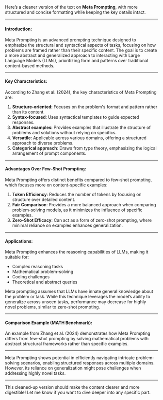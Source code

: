 Here’s a cleaner version of the text on **Meta Prompting**, with more structured and concise formatting while keeping the key details intact.

---

###

#### **Introduction:**
Meta Prompting is an advanced prompting technique designed to emphasize the structural and syntactical aspects of tasks, focusing on how problems are framed rather than their specific content. The goal is to create a more abstract and generalized approach to interacting with Large Language Models (LLMs), prioritizing form and patterns over traditional content-based methods.

---

#### **Key Characteristics:**
According to Zhang et al. (2024), the key characteristics of Meta Prompting are:

1. **Structure-oriented**: Focuses on the problem's format and pattern rather than its content.
2. **Syntax-focused**: Uses syntactical templates to guide expected responses.
3. **Abstract examples**: Provides examples that illustrate the structure of problems and solutions without relying on specifics.
4. **Versatile**: Applicable across various domains, offering a structured approach to diverse problems.
5. **Categorical approach**: Draws from type theory, emphasizing the logical arrangement of prompt components.

---

#### **Advantages Over Few-Shot Prompting:**
Meta Prompting offers distinct benefits compared to few-shot prompting, which focuses more on content-specific examples:

1. **Token Efficiency**: Reduces the number of tokens by focusing on structure over detailed content.
2. **Fair Comparison**: Provides a more balanced approach when comparing problem-solving models, as it minimizes the influence of specific examples.
3. **Zero-Shot Efficacy**: Can act as a form of zero-shot prompting, where minimal reliance on examples enhances generalization.

---

#### **Applications:**
Meta Prompting enhances the reasoning capabilities of LLMs, making it suitable for:

- Complex reasoning tasks
- Mathematical problem-solving
- Coding challenges
- Theoretical and abstract queries

Meta prompting assumes that LLMs have innate general knowledge about the problem or task. While this technique leverages the model’s ability to generalize across unseen tasks, performance may decrease for highly novel problems, similar to zero-shot prompting.

---

#### **Comparison Example (MATH Benchmark):**
An example from Zhang et al. (2024) demonstrates how Meta Prompting differs from few-shot prompting by solving mathematical problems with abstract structural frameworks rather than specific examples. 

---

Meta Prompting shows potential in efficiently navigating intricate problem-solving scenarios, enabling structured responses across multiple domains. However, its reliance on generalization might pose challenges when addressing highly novel tasks.

---

This cleaned-up version should make the content clearer and more digestible! Let me know if you want to dive deeper into any specific part.